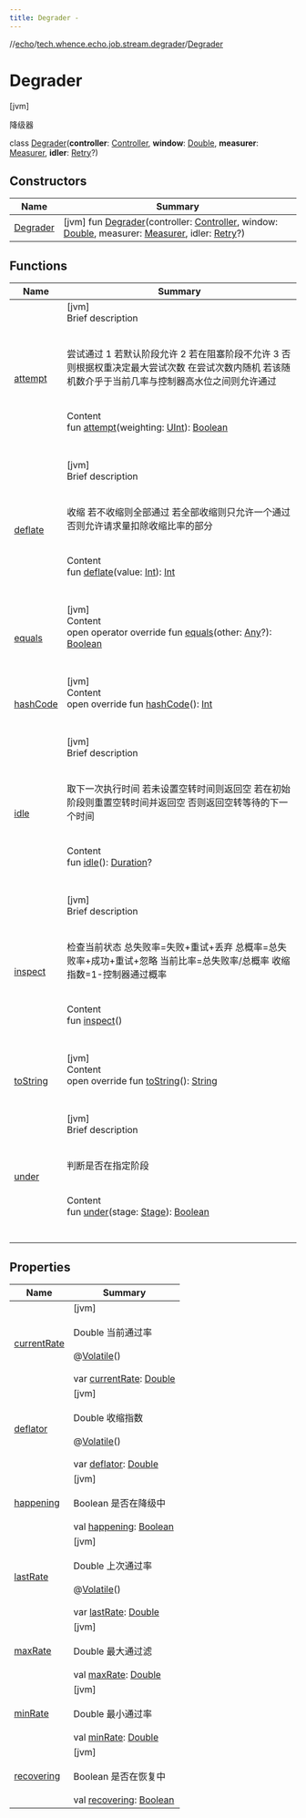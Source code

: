 ```yaml
---
title: Degrader -
---
```

//[echo](../../index.md)/[tech.whence.echo.job.stream.degrader](../index.md)/[Degrader](index.md)



# Degrader  
 [jvm] 

降级器

class [Degrader](index.md)(**controller**: [Controller](../-controller/index.md), **window**: [Double](https://kotlinlang.org/api/latest/jvm/stdlib/kotlin/-double/index.html), **measurer**: [Measurer](../../tech.whence.echo.job.stream.work/-measurer/index.md), **idler**: [Retry](../../tech.whence.echo.retry/-retry/index.md)?)   


## Constructors  
  
|  Name|  Summary| 
|---|---|
| [Degrader](-degrader.md)|  [jvm] fun [Degrader](-degrader.md)(controller: [Controller](../-controller/index.md), window: [Double](https://kotlinlang.org/api/latest/jvm/stdlib/kotlin/-double/index.html), measurer: [Measurer](../../tech.whence.echo.job.stream.work/-measurer/index.md), idler: [Retry](../../tech.whence.echo.retry/-retry/index.md)?)   <br>


## Functions  
  
|  Name|  Summary| 
|---|---|
| [attempt](attempt.md)| [jvm]  <br>Brief description  <br><br><br>尝试通过 1 若默认阶段允许 2 若在阻塞阶段不允许 3 否则根据权重决定最大尝试次数     在尝试次数内随机     若该随机数介乎于当前几率与控制器高水位之间则允许通过<br><br>  <br>Content  <br>fun [attempt](attempt.md)(weighting: [UInt](https://kotlinlang.org/api/latest/jvm/stdlib/kotlin/-u-int/index.html)): [Boolean](https://kotlinlang.org/api/latest/jvm/stdlib/kotlin/-boolean/index.html)  <br><br><br>
| [deflate](deflate.md)| [jvm]  <br>Brief description  <br><br><br>收缩 若不收缩则全部通过 若全部收缩则只允许一个通过 否则允许请求量扣除收缩比率的部分<br><br>  <br>Content  <br>fun [deflate](deflate.md)(value: [Int](https://kotlinlang.org/api/latest/jvm/stdlib/kotlin/-int/index.html)): [Int](https://kotlinlang.org/api/latest/jvm/stdlib/kotlin/-int/index.html)  <br><br><br>
| [equals](../../tech.whence.echo.webclient.response.exception/-response-unrecognized-exception/index.md#kotlin/Any/equals/#kotlin.Any?/PointingToDeclaration/)| [jvm]  <br>Content  <br>open operator override fun [equals](../../tech.whence.echo.webclient.response.exception/-response-unrecognized-exception/index.md#kotlin/Any/equals/#kotlin.Any?/PointingToDeclaration/)(other: [Any](https://kotlinlang.org/api/latest/jvm/stdlib/kotlin/-any/index.html)?): [Boolean](https://kotlinlang.org/api/latest/jvm/stdlib/kotlin/-boolean/index.html)  <br><br><br>
| [hashCode](../../tech.whence.echo.webclient.response.exception/-response-unrecognized-exception/index.md#kotlin/Any/hashCode/#/PointingToDeclaration/)| [jvm]  <br>Content  <br>open override fun [hashCode](../../tech.whence.echo.webclient.response.exception/-response-unrecognized-exception/index.md#kotlin/Any/hashCode/#/PointingToDeclaration/)(): [Int](https://kotlinlang.org/api/latest/jvm/stdlib/kotlin/-int/index.html)  <br><br><br>
| [idle](idle.md)| [jvm]  <br>Brief description  <br><br><br>取下一次执行时间 若未设置空转时间则返回空 若在初始阶段则重置空转时间并返回空 否则返回空转等待的下一个时间<br><br>  <br>Content  <br>fun [idle](idle.md)(): [Duration](https://docs.oracle.com/javase/8/docs/api/java/time/Duration.html)?  <br><br><br>
| [inspect](inspect.md)| [jvm]  <br>Brief description  <br><br><br>检查当前状态 总失败率=失败+重试+丢弃 总概率=总失败率+成功+重试+忽略 当前比率=总失败率/总概率 收缩指数=1-控制器通过概率<br><br>  <br>Content  <br>fun [inspect](inspect.md)()  <br><br><br>
| [toString](../../tech.whence.echo.webclient.response.exception/-response-unrecognized-exception/index.md#kotlin/Any/toString/#/PointingToDeclaration/)| [jvm]  <br>Content  <br>open override fun [toString](../../tech.whence.echo.webclient.response.exception/-response-unrecognized-exception/index.md#kotlin/Any/toString/#/PointingToDeclaration/)(): [String](https://kotlinlang.org/api/latest/jvm/stdlib/kotlin/-string/index.html)  <br><br><br>
| [under](under.md)| [jvm]  <br>Brief description  <br><br><br>判断是否在指定阶段<br><br>  <br>Content  <br>fun [under](under.md)(stage: [Stage](../-stage/index.md)): [Boolean](https://kotlinlang.org/api/latest/jvm/stdlib/kotlin/-boolean/index.html)  <br><br><br>


## Properties  
  
|  Name|  Summary| 
|---|---|
| [currentRate](index.md#tech.whence.echo.job.stream.degrader/Degrader/currentRate/#/PointingToDeclaration/)|  [jvm] <br><br>Double 当前通过率<br><br>@[Volatile](https://kotlinlang.org/api/latest/jvm/stdlib/kotlin.jvm/-volatile/index.html)()  <br>  <br>var [currentRate](index.md#tech.whence.echo.job.stream.degrader/Degrader/currentRate/#/PointingToDeclaration/): [Double](https://kotlinlang.org/api/latest/jvm/stdlib/kotlin/-double/index.html)   <br>
| [deflator](index.md#tech.whence.echo.job.stream.degrader/Degrader/deflator/#/PointingToDeclaration/)|  [jvm] <br><br>Double 收缩指数<br><br>@[Volatile](https://kotlinlang.org/api/latest/jvm/stdlib/kotlin.jvm/-volatile/index.html)()  <br>  <br>var [deflator](index.md#tech.whence.echo.job.stream.degrader/Degrader/deflator/#/PointingToDeclaration/): [Double](https://kotlinlang.org/api/latest/jvm/stdlib/kotlin/-double/index.html)   <br>
| [happening](index.md#tech.whence.echo.job.stream.degrader/Degrader/happening/#/PointingToDeclaration/)|  [jvm] <br><br>Boolean 是否在降级中<br><br>val [happening](index.md#tech.whence.echo.job.stream.degrader/Degrader/happening/#/PointingToDeclaration/): [Boolean](https://kotlinlang.org/api/latest/jvm/stdlib/kotlin/-boolean/index.html)   <br>
| [lastRate](index.md#tech.whence.echo.job.stream.degrader/Degrader/lastRate/#/PointingToDeclaration/)|  [jvm] <br><br>Double 上次通过率<br><br>@[Volatile](https://kotlinlang.org/api/latest/jvm/stdlib/kotlin.jvm/-volatile/index.html)()  <br>  <br>var [lastRate](index.md#tech.whence.echo.job.stream.degrader/Degrader/lastRate/#/PointingToDeclaration/): [Double](https://kotlinlang.org/api/latest/jvm/stdlib/kotlin/-double/index.html)   <br>
| [maxRate](index.md#tech.whence.echo.job.stream.degrader/Degrader/maxRate/#/PointingToDeclaration/)|  [jvm] <br><br>Double 最大通过滤<br><br>val [maxRate](index.md#tech.whence.echo.job.stream.degrader/Degrader/maxRate/#/PointingToDeclaration/): [Double](https://kotlinlang.org/api/latest/jvm/stdlib/kotlin/-double/index.html)   <br>
| [minRate](index.md#tech.whence.echo.job.stream.degrader/Degrader/minRate/#/PointingToDeclaration/)|  [jvm] <br><br>Double 最小通过率<br><br>val [minRate](index.md#tech.whence.echo.job.stream.degrader/Degrader/minRate/#/PointingToDeclaration/): [Double](https://kotlinlang.org/api/latest/jvm/stdlib/kotlin/-double/index.html)   <br>
| [recovering](index.md#tech.whence.echo.job.stream.degrader/Degrader/recovering/#/PointingToDeclaration/)|  [jvm] <br><br>Boolean 是否在恢复中<br><br>val [recovering](index.md#tech.whence.echo.job.stream.degrader/Degrader/recovering/#/PointingToDeclaration/): [Boolean](https://kotlinlang.org/api/latest/jvm/stdlib/kotlin/-boolean/index.html)   <br>

